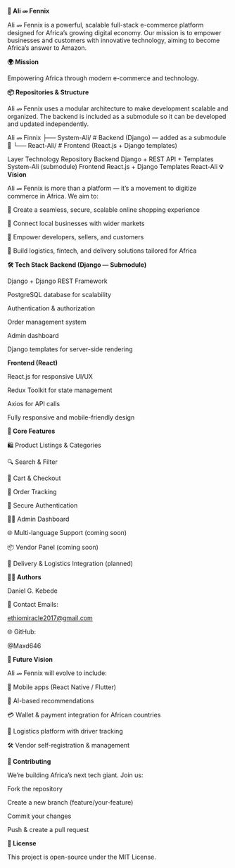 **🚀 Ali መ Fennix**

Ali መ Fennix is a powerful, scalable full-stack e-commerce platform designed for Africa’s growing digital economy. Our mission is to empower businesses and customers with innovative technology, aiming to become Africa’s answer to Amazon.

**🌍 Mission**

Empowering Africa through modern e-commerce and technology.

**📦 Repositories & Structure**

Ali መ Fennix uses a modular architecture to make development scalable and organized.
The backend is included as a submodule so it can be developed and updated independently.

Ali መ Finnix
├── System-Ali/ # Backend (Django) — added as a submodule 🚀
└── React-Ali/ # Frontend (React.js + Django templates)

Layer Technology Repository
Backend Django + REST API + Templates System-Ali (submodule)
Frontend React.js + Django Templates React-Ali
**💡 Vision**

Ali መ Fennix is more than a platform — it’s a movement to digitize commerce in Africa. We aim to:

🌟 Create a seamless, secure, scalable online shopping experience

🌟 Connect local businesses with wider markets

🌟 Empower developers, sellers, and customers

🌟 Build logistics, fintech, and delivery solutions tailored for Africa

**🛠️ Tech Stack**
**Backend (Django — Submodule)**

Django + Django REST Framework

PostgreSQL database for scalability

Authentication & authorization

Order management system

Admin dashboard

Django templates for server-side rendering

**Frontend (React)**

React.js for responsive UI/UX

Redux Toolkit for state management

Axios for API calls

Fully responsive and mobile-friendly design

**🧩 Core Features**

🛍️ Product Listings & Categories

🔍 Search & Filter

🛒 Cart & Checkout

🧾 Order Tracking

🔐 Secure Authentication

🧑‍💻 Admin Dashboard

🌐 Multi-language Support (coming soon)

📦 Vendor Panel (coming soon)

🚚 Delivery & Logistics Integration (planned)

**👨‍💼 Authors**

Daniel G. Kebede

📧 Contact Emails:

ethiomiracle2017@gmail.com

🌐 GitHub:

@Maxd646

**🌟 Future Vision**

Ali መ Fennix will evolve to include:

📱 Mobile apps (React Native / Flutter)

🤖 AI-based recommendations

💳 Wallet & payment integration for African countries

🚚 Logistics platform with driver tracking

🛠 Vendor self-registration & management

**🤝 Contributing**

We’re building Africa’s next tech giant. Join us:

Fork the repository

Create a new branch (feature/your-feature)

Commit your changes

Push & create a pull request

**📝 License**

This project is open-source under the MIT License.
